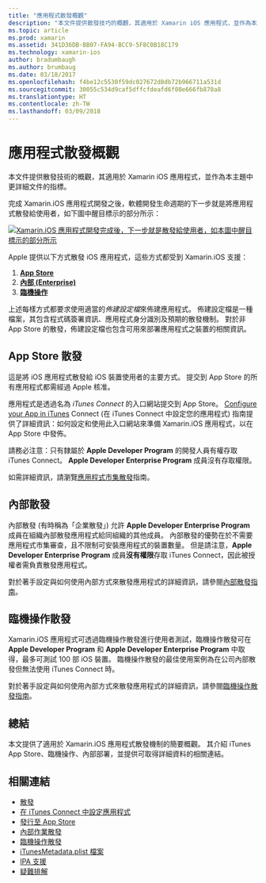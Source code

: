 ```yaml
---
title: "應用程式散發概觀"
description: "本文件提供散發技巧的概觀，其適用於 Xamarin iOS 應用程式，並作為本主題中更詳細文件的指標。"
ms.topic: article
ms.prod: xamarin
ms.assetid: 341D36DB-BB07-FA94-BCC9-5F8C0B18C179
ms.technology: xamarin-ios
author: bradumbaugh
ms.author: brumbaug
ms.date: 03/18/2017
ms.openlocfilehash: f4be12c5530f59dc027672d8db72b966711a531d
ms.sourcegitcommit: 30055c534d9caf5dffcfdeafd6f08e666fb870a8
ms.translationtype: HT
ms.contentlocale: zh-TW
ms.lasthandoff: 03/09/2018
---
```

# <a name="app-distribution-overview"></a>應用程式散發概觀

本文件提供散發技術的概觀，其適用於 Xamarin iOS 應用程式，並作為本主題中更詳細文件的指標。

完成 Xamarin.iOS 應用程式開發之後，軟體開發生命週期的下一步就是將應用程式散發給使用者，如下圖中醒目標示的部分所示：


[![](images/publishingdiagram.png "Xamarin.iOS 應用程式開發完成後，下一步就是散發給使用者，如本圖中醒目標示的部分所示")](images/publishingdiagram.png#lightbox)


Apple 提供以下方式散發 iOS 應用程式，這些方式都受到 Xamarin.iOS 支援：

1. [**App Store**](#App_Store_Distribution)
2. [**內部 (Enterprise)**](#In-House_Distribution)
2. [**臨機操作**](#Ad_Hoc_Distribution)

上述每樣方式都要求使用適當的*佈建設定檔*來佈建應用程式。 佈建設定檔是一種檔案，其包含程式碼簽署資訊、應用程式身分識別及預期的散發機制。 對於非 App Store 的散發，佈建設定檔也包含可用來部署應用程式之裝置的相關資訊。

<a name="App_Store_Distribution"/>

## <a name="app-store-distribution"></a>App Store 散發

這是將 iOS 應用程式散發給 iOS 裝置使用者的主要方式。 提交到 App Store 的所有應用程式都需經過 Apple 核准。

應用程式是透過名為 *iTunes Connect* 的入口網站提交到 App Store。 [Configure your App in iTunes](~/ios/deploy-test/app-distribution/app-store-distribution/itunesconnect.md) Connect (在 iTunes Connect 中設定您的應用程式) 指南提供了詳細資訊：如何設定和使用此入口網站來準備 Xamarin.iOS 應用程式，以在 App Store 中發佈。

請務必注意：只有隸屬於 **Apple Developer Program** 的開發人員有權存取 iTunes Connect。 **Apple Developer Enterprise Program** 成員沒有存取權限。

如需詳細資訊，請瀏覽[應用程式市集散發](~/ios/deploy-test/app-distribution/app-store-distribution/index.md)指南。

<a name="In-House_Distribution"/>

## <a name="in-house-distribution"></a>內部散發

內部散發 (有時稱為「企業散發」) 允許 **Apple Developer Enterprise Program** 成員在組織內部散發應用程式給同組織的其他成員。 內部散發的優勢在於不需要應用程式市集審查，且不限制可安裝應用程式的裝置數量。 但是請注意，**Apple Developer Enterprise Program** 成員**沒有權限**存取 iTunes Connect，因此被授權者需負責散發應用程式。

對於著手設定與如何使用內部方式來散發應用程式的詳細資訊，請參閱[內部散發指南](~/ios/deploy-test/app-distribution/in-house-distribution.md)。

<a name="Ad_Hoc_Distribution"/>

## <a name="ad-hoc-distribution"></a>臨機操作散發

Xamarin.iOS 應用程式可透過臨機操作散發進行使用者測試，臨機操作散發可在 **Apple Developer Program** 和 **Apple Developer Enterprise Program** 中取得，最多可測試 100 部 iOS 裝置。 臨機操作散發的最佳使用案例為在公司內部散發但無法使用 iTunes Connect 時。

對於著手設定與如何使用內部方式來散發應用程式的詳細資訊，請參閱[臨機操作散發指南](~/ios/deploy-test/app-distribution/ad-hoc-distribution.md)。

## <a name="summary"></a>總結

本文提供了適用於 Xamarin.iOS 應用程式散發機制的簡要概觀。 其介紹 iTunes App Store、臨機操作、內部部署，並提供可取得詳細資料的相關連結。

## <a name="related-links"></a>相關連結

- [散發](~/ios/deploy-test/app-distribution/app-store-distribution/index.md)
- [在 iTunes Connect 中設定應用程式](~/ios/deploy-test/app-distribution/app-store-distribution/itunesconnect.md)
- [發行至 App Store](~/ios/deploy-test/app-distribution/app-store-distribution/publishing-to-the-app-store.md)
- [內部作業散發](~/ios/deploy-test/app-distribution/in-house-distribution.md)
- [臨機操作散發](~/ios/deploy-test/app-distribution/ad-hoc-distribution.md)
- [iTunesMetadata.plist 檔案](~/ios/deploy-test/app-distribution/itunesmetadata.md)
- [IPA 支援](~/ios/deploy-test/app-distribution/ipa-support.md)
- [疑難排解](~/ios/deploy-test/troubleshooting.md)
